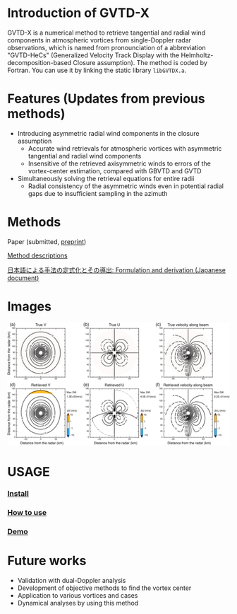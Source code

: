 # Introduction of GVTD-X
GVTD-X is a numerical method to retrieve tangential and radial wind components in atmospheric vortices from single-Doppler radar observations, which is named from pronounciation of a abbreviation "GVTD-HeCs" (Generalized Velocity Track Display with the Helmholtz-decomposition-based Closure assumption). The method is coded by Fortran. You can use it by linking the static library `libGVTDX.a`. 


# Features (Updates from previous methods)
* Introducing asymmetric radial wind components in the closure assumption
  * Accurate wind retrievals for atmospheric vortices with asymmetric tangential and radial wind components
  * Insensitive of the retrieved axisymmetric winds to errors of the vortex-center estimation, compared with GBVTD and GVTD
* Simultaneously solving the retrieval equations for entire radii
  * Radial consistency of the asymmetric winds even in potential radial gaps due to insufficient sampling in the azimuth


# Methods
Paper (submitted, [preprint](https://jxiv.jst.go.jp/index.php/jxiv/preprint/view/299))

[Method descriptions](https://tomonori-93.github.io/GVTD-X/ford-doc/index.html)

[日本語による手法の定式化とその導出: Formulation and derivation (Japanese document)](https://github.com/tomonori-93/GVTD-X/blob/document/tex/document.pdf)

# Images
![Test Image 1](image/image1.png)



# USAGE
### [Install](install.md)
### [How to use](tools/README.md)
### [Demo](demo/sample.md)

# Future works
* Validation with dual-Doppler analysis
* Development of objective methods to find the vortex center
* Application to various vortices and cases
* Dynamical analyses by using this method
